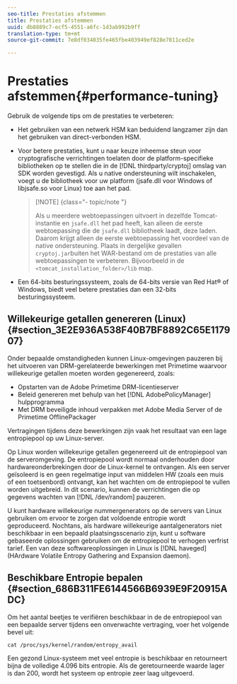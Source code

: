 ```yaml
---
seo-title: Prestaties afstemmen
title: Prestaties afstemmen
uuid: db8889c7-ecf5-4551-a6fc-1d3ab992b9ff
translation-type: tm+mt
source-git-commit: 7e8df034035fe465fbe403949ef828e7811ced2e

---
```



# Prestaties afstemmen{#performance-tuning}

Gebruik de volgende tips om de prestaties te verbeteren:

* Het gebruiken van een netwerk HSM kan beduidend langzamer zijn dan het gebruiken van direct-verbonden HSM.
* Voor betere prestaties, kunt u naar keuze inheemse steun voor cryptografische verrichtingen toelaten door de platform-specifieke bibliotheken op te stellen die in de [!DNL thirdparty/cryptoj] omslag van SDK worden gevestigd. Als u native ondersteuning wilt inschakelen, voegt u de bibliotheek voor uw platform (jsafe.dll voor Windows of libjsafe.so voor Linux) toe aan het pad.

   >[!NOTE] {class=&quot;- topic/note &quot;}
   >
   >Als u meerdere webtoepassingen uitvoert in dezelfde Tomcat-instantie en `jsafe.dll` het pad heeft, kan alleen de eerste webtoepassing die de `jsafe.dll` bibliotheek laadt, deze laden. Daarom krijgt alleen de eerste webtoepassing het voordeel van de native ondersteuning. Plaats in dergelijke gevallen `cryptoj.jar`buiten het WAR-bestand om de prestaties van alle webtoepassingen te verbeteren. Bijvoorbeeld in de `<tomcat_installation_folder>/lib` map.

* Een 64-bits besturingssysteem, zoals de 64-bits versie van Red Hat® of Windows, biedt veel betere prestaties dan een 32-bits besturingssysteem.

## Willekeurige getallen genereren (Linux) {#section_3E2E936A538F40B7BF8892C65E117907}

Onder bepaalde omstandigheden kunnen Linux-omgevingen pauzeren bij het uitvoeren van DRM-gerelateerde bewerkingen met Primetime waarvoor willekeurige getallen moeten worden gegenereerd, zoals:

* Opstarten van de Adobe Primetime DRM-licentieserver
* Beleid genereren met behulp van het [!DNL AdobePolicyManager] hulpprogramma
* Met DRM beveiligde inhoud verpakken met Adobe Media Server of de Primetime OfflinePackager

Vertragingen tijdens deze bewerkingen zijn vaak het resultaat van een lage entropiepool op uw Linux-server.

Op Linux worden willekeurige getallen gegenereerd uit de entropiepool van de serveromgeving. De entropiepool wordt normaal onderhouden door hardwareonderbrekingen door de Linux-kernel te ontvangen. Als een server geïsoleerd is en geen regelmatige input van middelen HW (zoals een muis of een toetsenbord) ontvangt, kan het wachten om de entropiepool te vullen worden uitgebreid. In dit scenario, kunnen de verrichtingen die op gegevens wachten van [!DNL /dev/random] pauzeren.

U kunt hardware willekeurige nummergenerators op de servers van Linux gebruiken om ervoor te zorgen dat voldoende entropie wordt geproduceerd. Nochtans, als hardware willekeurige aantalgenerators niet beschikbaar in een bepaald plaatsingsscenario zijn, kunt u software gebaseerde oplossingen gebruiken om de entropiepool te verhogen verfrist tarief. Een van deze softwareoplossingen in Linux is [!DNL haveged] (HArdware Volatile Entropy Gathering and Expansion daemon).

## Beschikbare Entropie bepalen {#section_686B311FE6144566B6939E9F20915ADC}

Om het aantal beetjes te verifiëren beschikbaar in de de entropiepool van een bepaalde server tijdens een onverwachte vertraging, voer het volgende bevel uit:

```
cat /proc/sys/kernel/random/entropy_avail 
```

Een gezond Linux-systeem met veel entropie is beschikbaar en retourneert bijna de volledige 4.096 bits entropie. Als de geretourneerde waarde lager is dan 200, wordt het systeem op entropie zeer laag uitgevoerd.
